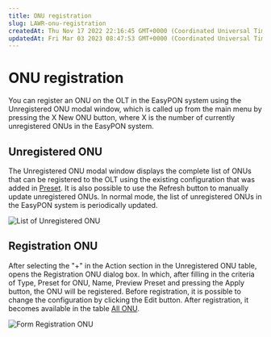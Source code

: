 ```yaml
---
title: ONU registration
slug: LAWR-onu-registration
createdAt: Thu Nov 17 2022 22:16:45 GMT+0000 (Coordinated Universal Time)
updatedAt: Fri Mar 03 2023 08:47:53 GMT+0000 (Coordinated Universal Time)
---
```


# ONU registration

You can register an ONU on the OLT in the EasyPON system using the Unregistered ONU modal window, which is called up from the main menu by pressing the X New ONU button, where X is the number of currently unregistered ONUs in the EasyPON system.

## Unregistered ONU

The Unregistered ONU modal window displays the complete list of ONUs that can be registered to the OLT using the existing configuration that was added in [Preset](https://app.archbee.com/docs/lY30u8w4Ej45vCHqsmBtW/9wfmoGkq8ifJUp7u\_bjWb). It is also possible to use the Refresh button to manually update unregistered ONUs. In normal mode, the list of unregistered ONUs in the EasyPON system is periodically updated.

![List of Unregistered ONU](../../.gitbook/assets/M5yIRp\_9T9qzDXixpMmR6\_screencapture-ep-stg-disoft-dev-dashboard-2022-11-19-005209.png)

## Registration ONU

After selecting the "+" in the Action section in the Unregistered ONU table, opens the Registration ONU dialog box. In which, after filling in the сriteria of Type, Preset for ONU, Name, Preview Preset and pressing the Apply button, the ONU will be registered. Before registration, it is possible to change the configuration by clicking the Edit button. After registration, it becomes available in the table [All ONU](https://app.archbee.com/docs/lY30u8w4Ej45vCHqsmBtW/F5D\_Qnyv1UDPnwrwsSLdw).

![Form Registration ONU](../../.gitbook/assets/d2Ai9HwDrKCGqLSaP-ygT\_screencapture-ep-stg-disoft-dev-dashboard-2022-11-19-005236.png)
